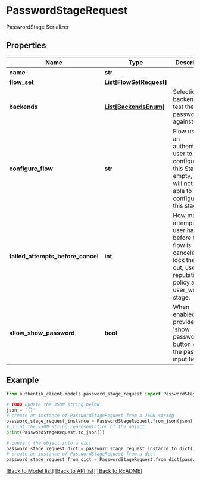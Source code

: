 # PasswordStageRequest

PasswordStage Serializer

## Properties

Name | Type | Description | Notes
------------ | ------------- | ------------- | -------------
**name** | **str** |  | 
**flow_set** | [**List[FlowSetRequest]**](FlowSetRequest.md) |  | [optional] 
**backends** | [**List[BackendsEnum]**](BackendsEnum.md) | Selection of backends to test the password against. | 
**configure_flow** | **str** | Flow used by an authenticated user to configure this Stage. If empty, user will not be able to configure this stage. | [optional] 
**failed_attempts_before_cancel** | **int** | How many attempts a user has before the flow is canceled. To lock the user out, use a reputation policy and a user_write stage. | [optional] 
**allow_show_password** | **bool** | When enabled, provides a &#39;show password&#39; button with the password input field. | [optional] 

## Example

```python
from authentik_client.models.password_stage_request import PasswordStageRequest

# TODO update the JSON string below
json = "{}"
# create an instance of PasswordStageRequest from a JSON string
password_stage_request_instance = PasswordStageRequest.from_json(json)
# print the JSON string representation of the object
print(PasswordStageRequest.to_json())

# convert the object into a dict
password_stage_request_dict = password_stage_request_instance.to_dict()
# create an instance of PasswordStageRequest from a dict
password_stage_request_from_dict = PasswordStageRequest.from_dict(password_stage_request_dict)
```
[[Back to Model list]](../README.md#documentation-for-models) [[Back to API list]](../README.md#documentation-for-api-endpoints) [[Back to README]](../README.md)


